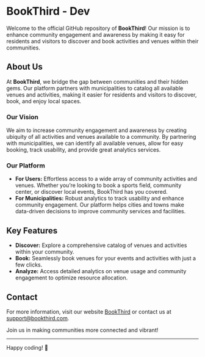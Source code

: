 # BookThird - Dev

Welcome to the official GitHub repository of **BookThird**! Our mission is to enhance community engagement and awareness by making it easy for residents and visitors to discover and book activities and venues within their communities. 

## About Us

At **BookThird**, we bridge the gap between communities and their hidden gems. Our platform partners with municipalities to catalog all available venues and activities, making it easier for residents and visitors to discover, book, and enjoy local spaces. 

### Our Vision

We aim to increase community engagement and awareness by creating ubiquity of all activities and venues available to a community. By partnering with municipalities, we can identify all available venues, allow for easy booking, track usability, and provide great analytics services.

### Our Platform

- **For Users:** Effortless access to a wide array of community activities and venues. Whether you’re looking to book a sports field, community center, or discover local events, BookThird has you covered.
- **For Municipalities:** Robust analytics to track usability and enhance community engagement. Our platform helps cities and towns make data-driven decisions to improve community services and facilities.

## Key Features

- **Discover:** Explore a comprehensive catalog of venues and activities within your community.
- **Book:** Seamlessly book venues for your events and activities with just a few clicks.
- **Analyze:** Access detailed analytics on venue usage and community engagement to optimize resource allocation.

## Contact

For more information, visit our website [BookThird](https://www.bookthird.com) or contact us at [support@bookthird.com](mailto:support@bookthird.com).

Join us in making communities more connected and vibrant!

---

Happy coding! 🚀
